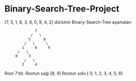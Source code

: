 # Binary-Search-Tree-Project
[7, 5, 1, 8, 3, 6, 0, 9, 4, 2] dizisinin Binary-Search-Tree aşamaları
```
              7
            /   \
           5      8 
         /   \     \
        1     6     9
      /   \
     0     3
         /   \         
        2     4
 ```
 Root 7’dir. Rootun sağı [8, 9] Rootun solu [ 0, 1, 2, 3, 4, 5, 6]
